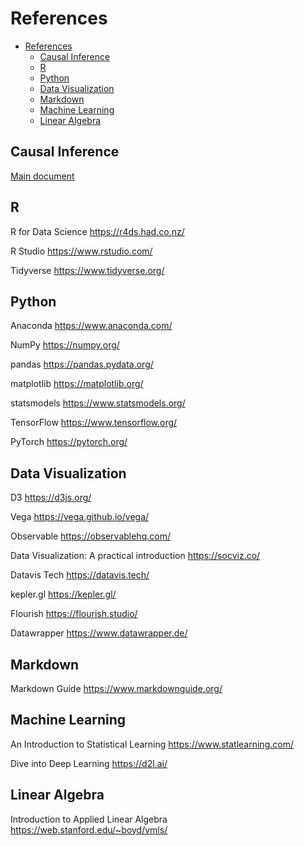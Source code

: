 # References

- [References](#references)
  - [Causal Inference](#causal-inference)
  - [R](#r)
  - [Python](#python)
  - [Data Visualization](#data-visualization)
  - [Markdown](#markdown)
  - [Machine Learning](#machine-learning)
  - [Linear Algebra](#linear-algebra)

## Causal Inference

[Main document](causal-inference.md)

## R

R for Data Science <https://r4ds.had.co.nz/>

R Studio <https://www.rstudio.com/>

Tidyverse <https://www.tidyverse.org/>

## Python

Anaconda <https://www.anaconda.com/>

NumPy <https://numpy.org/>

pandas <https://pandas.pydata.org/>

matplotlib <https://matplotlib.org/>

statsmodels <https://www.statsmodels.org/>

TensorFlow <https://www.tensorflow.org/>

PyTorch <https://pytorch.org/>

## Data Visualization

D3 <https://d3js.org/>

Vega <https://vega.github.io/vega/>

Observable <https://observablehq.com/>

Data Visualization: A practical introduction <https://socviz.co/>

Datavis Tech <https://datavis.tech/>

kepler.gl <https://kepler.gl/>

Flourish <https://flourish.studio/>

Datawrapper <https://www.datawrapper.de/>

## Markdown

Markdown Guide <https://www.markdownguide.org/>

## Machine Learning

An Introduction to Statistical Learning <https://www.statlearning.com/>

Dive into Deep Learning <https://d2l.ai/>

## Linear Algebra

Introduction to Applied Linear Algebra <https://web.stanford.edu/~boyd/vmls/>
